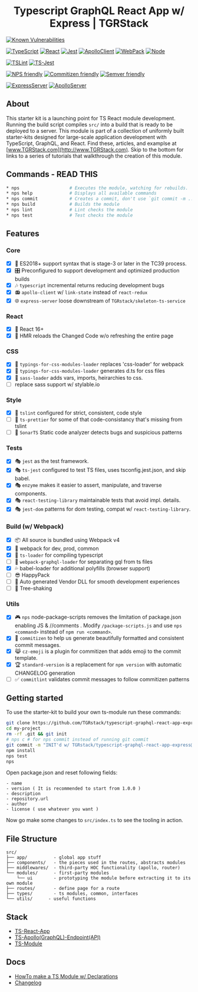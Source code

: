 <p align='center'>
  <h1 align='center'>Typescript GraphQL React App w/ Express | TGRStack</h1>
</p>

[![Known Vulnerabilities](https://snyk.io/test/github/TGRstack/typescript-graphql-react-app-express/badge.svg)](https://snyk.io/test/github/TGRstack/typescript-graphql-react-app-express)

[![TypeScript](https://img.shields.io/badge/TypeScript-3.3.1-blue.svg?style=flat-square)](https://github.com/Microsoft/TypeScript)
[![React](https://img.shields.io/badge/React-16.7.0-blue.svg?style=flat-square)](https://github.com/facebook/react)
[![Jest](https://img.shields.io/badge/Jest-24.1.0-blue.svg?style=flat-square)](https://github.com/kulshekhar/ts-jest)
[![ApolloClient](https://img.shields.io/badge/ApolloClient-2.4.12-blue.svg?style=flat-square)](https://github.com/apollographql/apollo-client)
[![WebPack](https://img.shields.io/badge/WebPack-4.29.1-blue.svg?style=flat-square)](https://github.com/webpack/webpack/)
[![Node](https://img.shields.io/badge/Node-11.9.0-blue.svg?style=flat-square)](https://nodejs.org/en/)

[![TSLint](https://img.shields.io/badge/TS_Lint-5.11.0-8400ff.svg?style=flat-square)](https://github.com/palantir/tslint/)
[![TS-Jest](https://img.shields.io/badge/TS_Jest-23.10.5-8400ff.svg?style=flat-square)](https://github.com/kulshekhar/ts-jest)

[![NPS friendly](https://img.shields.io/badge/NPS-friendly-brightgreen.svg?style=flat-square)](https://github.com/kentcdodds/nps)
[![Commitizen friendly](https://img.shields.io/badge/Commitizen-friendly-brightgreen.svg?style=flat-square)](https://commitizen.github.io/cz-cli/)
[![Semver friendly](https://img.shields.io/badge/SemVer-friendly-brightgreen.svg?style=flat-square)](https://docs.npmjs.com/about-semantic-versioning)

[![ExpressServer](https://img.shields.io/badge/Express_Server-4.16.4-red.svg?style=flat-square)](https://github.com/expressjs/express)
[![ApolloServer](https://img.shields.io/badge/Apollo_Server-2.3.3-red.svg?style=flat-square)](https://github.com/apollographql/apollo-server)

## About

This starter kit is a launching point for TS React module development. Running the build script compiles `src/` into a build that is ready to be deployed to a server. This module is part of a collection of uniformly built starter-kits designed for large-scale application development with TypeScript, GraphQL, and React. Find these, articles, and examplse at [www.TGRStack.com](http://www.TGRStack.com). Skip to the bottom for links to a series of tutorials that walkthrough the creation of this module.

## Commands - READ THIS

```bash
* nps                   # Executes the module, watching for rebuilds.
* nps help              # Displays all available commands
* nps commit            # Creates a commit, don't use `git commit -m ...`
* nps build             # Builds the module
* nps lint              # Lint checks the module
* nps test              # Test checks the module
```

## Features

### Core

- [x] 🚀  ES2018+ support syntax that is stage-3 or later in the TC39 process.
- [x] 🎛  Preconfigured to support development and optimized production builds
- [x] 🎶  `typescript` incremental returns reducing development bugs
- [x] 📻  `apollo-client` w/ `link-state` instead of `react-redux`
- [x] 🌐  `express-server` loose downstream of `TGRstack/skeleton-ts-service`

### React

- [x] 🐉  React 16+
- [x] 👾 HMR reloads the Changed Code w/o refreshing the entire page

### CSS

- [x] 🌅 `typings-for-css-modules-loader` replaces 'css-loader' for webpack
- [x] 🎠 `typings-for-css-modules-loader` generates d.ts for css files
- [x] 🌇 `sass-loader` adds vars, imports, heirarchies to css.
- [ ] replace sass support w/ stylable.io

### Style

- [x] 🚦  `tslint` configured for strict, consistent, code style
- [ ] 🚦  `ts-prettier` for some of that code-consistancy that's missing from tslint
- [ ] 🚦  `SonarTS` Static code analyzer detects bugs and suspicious patterns

### Tests

- [x] 🎭 `jest` as the test framework.
- [x] 🎭 `ts-jest` configured to test TS files, uses tsconfig.jest.json, and skip babel.
- [x] 🎭 `enzyme`  makes it easier to assert, manipulate, and traverse components.
- [x] 🎭 `react-testing-library` maintainable tests that avoid impl. details.
- [x] 🎭 `jest-dom` patterns for dom testing, compat w/ `react-testing-library`.

### Build (w/ Webpack)

- [x] 📦  All source is bundled using Webpack v4
- [x] 🌟  webpack for dev, prod, common
- [x] 🚦  `ts-loader` for compiling typescript
- [ ] 🚦  `webpack-graphql-loader` for separating gql from ts files
- [x] 💦  babel-loader for additional polyfills (browser support)
- [ ] 😎  HappyPack
- [ ] 🤖  Auto generated Vendor DLL for smooth development experiences
- [ ] 🍃  Tree-shaking

### Utils

- [x] 🎮  `nps` node-package-scripts removes the limitation of package.json enabling JS & //comments .  Modify `/package-scripts.js` and use `nps <command>` instead of `npm run <command>`.
- [x] 🙌  `commitizen` to help us generate beautifully formatted and consistent commit messages.
- [x] 😹  `cz-emoji` is a plugin for commitizen that adds emoji to the commit template.
- [x] 🏆  `standard-version` is a replacement for `npm version` with automatic CHANGELOG generation
- [ ] ✅  `commitlint` validates commit messages to follow commitizen patterns

## Getting started

To use the starter-kit to build your own ts-module run these commands:

```bash
git clone https://github.com/TGRstack/typescript-graphql-react-app-express my-project
cd my-project
rm -rf .git && git init
# nps c # for nps commit instead of running git commit
git commit -m "INIT'd w/ TGRstack/typescript-graphql-react-app-express@SHA4985"
npm install
nps test
nps
```

Open package.json and reset following fields:

```text
- name
- version ( It is recommended to start from 1.0.0 )
- description
- repository.url
- author
- license ( use whatever you want )
```

Now go make some changes to `src/index.ts` to see the tooling in action.

## File Structure

```text
src/
├── app/          - global app stuff
├── components/   - the pieces used in the routes, abstracts modules
├── middlewares/  - third-party HOC functionality (apollo, router)
└── modules/      - first-party modules
    └── ui        - prototyping the module before extracting it to its own module
├── routes/       - define page for a route
├── types/        - ts modules, common, interfaces
└── utils/      - useful functions
```

## Stack

- [TS-React-App](https://github.com/TGRstack/typescript-graphql-react-app)
- [TS-Apollo(GraphQL)-Endpoint(API)](https://github.com/TGRstack/typescript-apollo-endpoint)
- [TS-Module](https://github.com/Falieson/2018-typescript-module)

## Docs

- [HowTo make a TS Module w/ Declarations](http://www.tgrstack.com/#ts-module_articles)
- [Changelog](/CHANGELOG.md)
